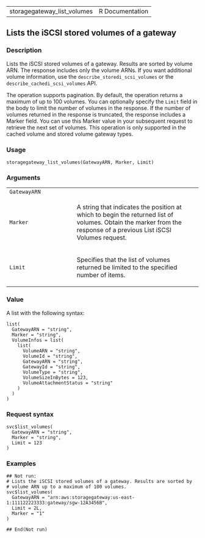 <table style="width: 100%;">
<tbody>
<tr class="odd">
<td>storagegateway_list_volumes</td>
<td style="text-align: right;">R Documentation</td>
</tr>
</tbody>
</table>

## Lists the iSCSI stored volumes of a gateway

### Description

Lists the iSCSI stored volumes of a gateway. Results are sorted by
volume ARN. The response includes only the volume ARNs. If you want
additional volume information, use the `describe_storedi_scsi_volumes`
or the `describe_cachedi_scsi_volumes` API.

The operation supports pagination. By default, the operation returns a
maximum of up to 100 volumes. You can optionally specify the `Limit`
field in the body to limit the number of volumes in the response. If the
number of volumes returned in the response is truncated, the response
includes a Marker field. You can use this Marker value in your
subsequent request to retrieve the next set of volumes. This operation
is only supported in the cached volume and stored volume gateway types.

### Usage

    storagegateway_list_volumes(GatewayARN, Marker, Limit)

### Arguments

<table>
<colgroup>
<col style="width: 35%" />
<col style="width: 65%" />
</colgroup>
<tbody>
<tr class="odd">
<td><code
id="storagegateway_list_volumes_:_GatewayARN">GatewayARN</code></td>
<td></td>
</tr>
<tr class="even">
<td><code id="storagegateway_list_volumes_:_Marker">Marker</code></td>
<td><p>A string that indicates the position at which to begin the
returned list of volumes. Obtain the marker from the response of a
previous List iSCSI Volumes request.</p></td>
</tr>
<tr class="odd">
<td><code id="storagegateway_list_volumes_:_Limit">Limit</code></td>
<td><p>Specifies that the list of volumes returned be limited to the
specified number of items.</p></td>
</tr>
</tbody>
</table>

### Value

A list with the following syntax:

    list(
      GatewayARN = "string",
      Marker = "string",
      VolumeInfos = list(
        list(
          VolumeARN = "string",
          VolumeId = "string",
          GatewayARN = "string",
          GatewayId = "string",
          VolumeType = "string",
          VolumeSizeInBytes = 123,
          VolumeAttachmentStatus = "string"
        )
      )
    )

### Request syntax

    svc$list_volumes(
      GatewayARN = "string",
      Marker = "string",
      Limit = 123
    )

### Examples

    ## Not run: 
    # Lists the iSCSI stored volumes of a gateway. Results are sorted by
    # volume ARN up to a maximum of 100 volumes.
    svc$list_volumes(
      GatewayARN = "arn:aws:storagegateway:us-east-1:111122223333:gateway/sgw-12A3456B",
      Limit = 2L,
      Marker = "1"
    )

    ## End(Not run)
